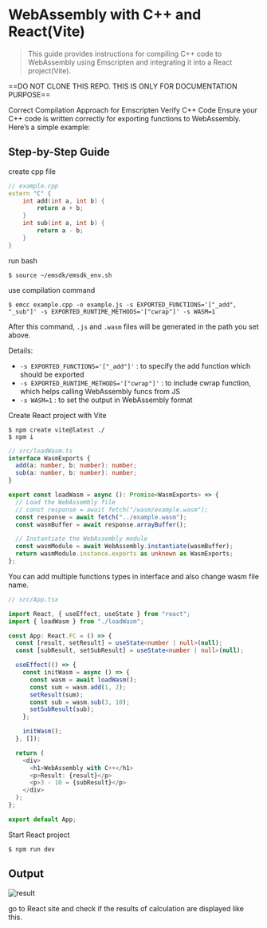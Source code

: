 # WebAssembly with C++ and React(Vite)

> This guide provides instructions for compiling C++ code to WebAssembly using Emscripten and integrating it into a React project(Vite).

==DO NOT CLONE THIS REPO. THIS IS ONLY FOR DOCUMENTATION PURPOSE==

Correct Compilation Approach for Emscripten
Verify C++ Code
Ensure your C++ code is written correctly for exporting functions to WebAssembly. Here’s a simple example:

## Step-by-Step Guide

create cpp file

```C++
// example.cpp
extern "C" {
    int add(int a, int b) {
        return a + b;
    }
    int sub(int a, int b) {
        return a - b;
    }
}
```

run bash

```
$ source ~/emsdk/emsdk_env.sh
```

use compilation command

```
$ emcc example.cpp -o example.js -s EXPORTED_FUNCTIONS='["_add", "_sub"]' -s EXPORTED_RUNTIME_METHODS='["cwrap"]' -s WASM=1
```

After this command, `.js` and `.wasm` files will be generated in the path you set above.

Details:

- `-s EXPORTED_FUNCTIONS='["_add"]'` : to specify the add function which should be exported
- `-s EXPORTED_RUNTIME_METHODS='["cwrap"]'` : to include cwrap function, which helps calling WebAssembly funcs from JS
- `-s WASM=1` : to set the output in WebAssembly format

Create React project with Vite

```
$ npm create vite@latest ./
$ npm i
```

```ts
// src/loadWasm.ts
interface WasmExports {
  add(a: number, b: number): number;
  sub(a: number, b: number): number;
}

export const loadWasm = async (): Promise<WasmExports> => {
  // Load the WebAssembly file
  // const response = await fetch("/wasm/example.wasm");
  const response = await fetch("../example.wasm");
  const wasmBuffer = await response.arrayBuffer();

  // Instantiate the WebAssembly module
  const wasmModule = await WebAssembly.instantiate(wasmBuffer);
  return wasmModule.instance.exports as unknown as WasmExports;
};
```

You can add multiple functions types in interface and also change wasm file name.

```ts
// src/App.tsx

import React, { useEffect, useState } from "react";
import { loadWasm } from "./loadWasm";

const App: React.FC = () => {
  const [result, setResult] = useState<number | null>(null);
  const [subResult, setSubResult] = useState<number | null>(null);

  useEffect(() => {
    const initWasm = async () => {
      const wasm = await loadWasm();
      const sum = wasm.add(1, 2);
      setResult(sum);
      const sub = wasm.sub(3, 10);
      setSubResult(sub);
    };

    initWasm();
  }, []);

  return (
    <div>
      <h1>WebAssembly with C++</h1>
      <p>Result: {result}</p>
      <p>3 - 10 = {subResult}</p>
    </div>
  );
};

export default App;
```

Start React project

```
$ npm run dev
```

## Output

![result](public/result-calculation.png)

go to React site and check if the results of calculation are displayed like this.
